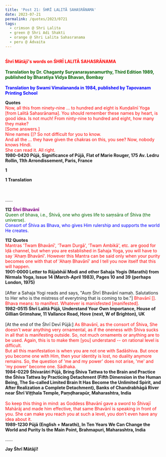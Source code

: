 ```yaml
---
title: 'Post 21: ŚHRĪ LALITĀ SAHASRĀNAMA'
date: 2023-07-21
permalink: /quotes/2023/0721
tags:
  - crimson @ Shri Lalita
  - green @ Shri Adi Shakti
  - orange @ Shri Lalita Sahasranama
  - peru @ Advaita
---
```


<p>
<br>
<font color="red"><b>Śhrī Mātājī's words on ŚHRĪ LALITĀ SAHASRĀNAMA</b></font><br>
<br>
<font color="DarkGreen"><b>Translation by Dr. Chaganty Suryanarayanamurthy, Third Edition 1989, published by Bharatiya Vidya Bhavan, Bombay </b></font><br>
<br>
<font color="blue"><b>Translation by Swami Vimalananda in 1984, published by Tapovanam Printing School</b></font><br>
</p>

<div class="para-divider"></div>

<p>
<b>Quotes</b><br>
<font color="red">Now, all this from ninety-nine ... to hundred and eight is Kuṇḍalinī Yoga [from Lalitā Sahasrānama]. You should remember these names by heart, is good idea. Is not much! From ninty-nine to hundred and eight, how many they make?<br>
[Some answers.]<br>
Nine names []? So not difficult for you to know.<br>
And all the ... they have given the chakras on this, you see?
Now, nobody knows Hindi.<br>
She can read it. All right.</font><br>
<b>1980-0420 Pūjā, Significance of Pūjā, Flat of Marie Rouger, 175 Av. Ledru Rollin, 11th Arrondissement, Paris, France</b>
</p>

<div class="para-divider"></div>

<p>
<b>1</b><br>
<font color="purple"></font>
</p>

<p>
<b>1 Translation</b><br>
<font color="DarkGreen"></font><br>
<font color="blue"></font><br>
</p>

......

<p>
<b>112 <font color="purple">Śhrī Bhavānī</font></b><br>
<font color="DarkGreen">Queen of bhava, i.e., Śhivā, one who gives life to saṃsāra of Śhiva (the universe).</font><br>
<font color="blue">Consort of Śhiva as Bhava, who gives Him rulership and supports the world He creates.</font><br>
</p>
<div class="para-divider"></div>

<p>
<b>112 Quotes</b><br>
<font color="red">Mantras 'Twam Bhavānī', 'Twam Durgā', 'Twam Ambikā', etc. are good for Iḍā channel, but when you are established in Sahaja Yoga, you will have to say 'Ahaṃ Bhavānī'. However this Mantra can be said only when your purity becomes one with that of 'Ahaṃ Bhavānī' and I tell you now itself that this will happen.</font><br>
<b>1901-0000 Letter to Rājabhāī Modi and other Sahaja Yogis (Marathi) from Nirmala Yoga, Issue 14 (March-April 1983), Pages 10 and 39 (perhaps London, 1975)</b><br>
<br>
[After a Sahaja Yogi reads and says, "Auṃ Śhrī Bhavānī namaḥ. Salutations to Her who is the mistress of everytning that is coming to be."] <font color="red">Bhavānī []. Bhava means: to manifest. Whatever is manisfested [manifested]. </font><br>
<b>1982-0515 Śhrī Lalitā Pūjā, Understand Your Own Importance, House of Gillian Grimshaw, 11 Vallance Road, Hove (next, W of Brighton), UK</b><br>
<br>
[At the end of the Śhrī Devī Pūjā:] <font color="red">As Bhavānī, as the consort of Śhiva, She doesn't wear anything very ornamental, as if the oneness with Śhiva sucks in all that is manifesting outside. So, not much ornaments or anything are to be used. Again, this is to make them [you] understand -- on rational level is difficult.<br>
But all this manifestation is when you are not one with Sadāśhiva. But once you become one with Him, then your identity is lost, no duality anymore remains. So, the question of 'me and my power' does not arise, 'me' and 'my power' become one. Sādhaka.</font><br>
<b>1984-0229 Śhivarātri Pūjā, Bring Śhiva Tattwa to the Brain and Practice the Śhiva Tattwa by Practicing Detachment (Fifth Dimension in the Human Being, The So-called Limited Brain It Has Become the Unlimited Spirit, and After Realization a Complete Detachment), Banks of Chandrabhāgā River near Śhrī Viṭṭhala Temple, Paṃḍharapūr, Maharashtra, India</b><br>
<br>
<font color="red">So keep this thing in mind: as Goddess Bhavānī gave a sword to Śhivajī Mahārāj and made him effective, that same Bhavānī is speaking in front of you. She can make you reach you at such a level, you don't even have any idea about it.</font><br>
<b>1989-1230 Pūjā (English + Marathi), In Ten Years We Can Change the World and Purity Is the Main Point, Brahmapuri, Maharashtra, India</b>
</p>

......

<p><b>Jay Śhrī Mātājī!</b>
</p>